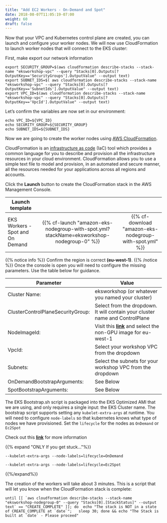 ```yaml
---
title: "Add EC2 Workers - On-Demand and Spot"
date: 2018-08-07T11:05:19-07:00
weight: 60
draft: false
---
```


Now that your VPC and Kubernetes control plane are created, you can launch and
configure your worker nodes. We will now use CloudFormation to launch worker
nodes that will connect to the EKS cluster:

First, make export our network information
```
export SECURITY_GROUP=$(aws cloudformation describe-stacks --stack-name "eksworkshop-vpc" --query "Stacks[0].Outputs[?OutputKey=='SecurityGroups'].OutputValue" --output text)
export SUBNET_IDS=$( aws cloudformation describe-stacks --stack-name "eksworkshop-vpc" --query "Stacks[0].Outputs[?OutputKey=='SubnetIds'].OutputValue" --output text)
export VPC_ID=$(aws cloudformation describe-stacks --stack-name "eksworkshop-vpc" --query "Stacks[0].Outputs[?OutputKey=='VpcId'].OutputValue" --output text)
```

Let’s confirm the variables are now set in our environment:
```
echo VPC_ID=${VPC_ID}
echo SECURITY_GROUP=${SECURITY_GROUP}
echo SUBNET_IDS=${SUBNET_IDS}
```
Now we are going to create the worker nodes using [AWS CloudFormation](https://aws.amazon.com/cloudformation/).

CloudFormation is an [infrastructure as code](https://en.wikipedia.org/wiki/Infrastructure_as_Code) (IaC) tool which
provides a common language for you to describe and provision all the infrastructure resources in your cloud environment.
CloudFormation allows you to use a simple text file to model and provision, in an automated and secure manner, all the
resources needed for your applications across all regions and accounts.

Click the **Launch** button to create the CloudFormation stack in the AWS Management Console.

| Launch template |  |  |
| ------ |:------:|:--------:|
| EKS Workers - Spot and On Demand |  {{% cf-launch "amazon-eks-nodegroup-with-spot.yml?stackName=eksworkshop-nodegroup-0" %}} | {{% cf-download "amazon-eks-nodegroup-with-spot.yml" %}}  |

{{% notice info %}}
Confirm the region is correct **(eu-west-1)**.
{{% /notice %}}
Once the console is open you will need to configure the missing parameters. Use the table below for guidance.

| Parameter | Value |
|-----------|-------|
| Cluster Name: | eksworkshop (or whatever you named your cluster) |
|ClusterControlPlaneSecurityGroup: | Select from the dropdown. It will contain your cluster name and ControlPlane |
|NodeImageId: | Visit this [**link**](https://docs.aws.amazon.com/eks/latest/userguide/eks-optimized-ami.html) and select the non-GPU image for eu-west-1 |
|VpcId: | Select your workshop VPC from the dropdown |
|Subnets: | Select the subnets for your workshop VPC from the dropdown |
|OnDemandBootstrapArguments: | See Below |
|SpotBootstrapArguments: | See Below |

The EKS Bootstrap.sh script is packaged into the EKS Optimized AMI that we are using, and only requires a single input: the EKS Cluster name. The bootstrap script supports setting any `kubelet-extra-args` at runtime. You will need to configure `node-labels` so that kubernetes knows what type of nodes we have provisioned. Set the `lifecycle` for the nodes as `OnDemand` or `Ec2Spot`

Check out this [**link**](https://aws.amazon.com/blogs/opensource/improvements-eks-worker-node-provisioning/) for more information

{{% expand "ONLY If you get stuck..."%}}
```
--kubelet-extra-args --node-labels=lifecycle=OnDemand
```
```
--kubelet-extra-args --node-labels=lifecycle=Ec2Spot
```
{{%/expand%}}


The creation of the workers will take about 3 minutes. This is a script that will let you know when the CloudFormation stack is complete:

```
until [[ `aws cloudformation describe-stacks --stack-name "eksworkshop-nodegroup-0" --query "Stacks[0].[StackStatus]" --output text` == "CREATE_COMPLETE" ]]; do  echo "The stack is NOT in a state of CREATE_COMPLETE at `date`";   sleep 30; done && echo "The Stack is built at `date` - Please proceed"
```